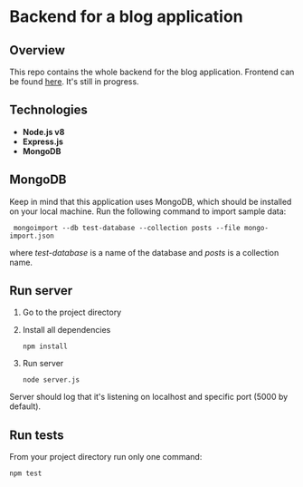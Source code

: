 # Backend for a blog application

## Overview
This repo contains the whole backend for the blog application. 
Frontend can be found [here](https://github.com/katarzyna-dusza/blog-frontend).
It's still in progress.

## Technologies
- **Node.js v8**
- **Express.js**
- **MongoDB**

## MongoDB
Keep in mind that this application uses MongoDB, which should be installed on your local machine.
Run the following command to import sample data:
```shell
 mongoimport --db test-database --collection posts --file mongo-import.json
```

where _test-database_ is a name of the database and _posts_ is a collection name.

## Run server
1. Go to the project directory

1. Install all dependencies
    ```shell
    npm install
    ```

1. Run server
    ```shell
    node server.js
    ```
Server should log that it's listening on localhost and specific port (5000 by default).

## Run tests
From your project directory run only one command:
```shell
npm test
```